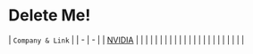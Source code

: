 # Delete Me!

| `Company & Link` |
| - | - |
| [NVIDIA](https://www.nvidia.com/en-us/privacy/start/) |
| []() |
| []() |
| []() |
| []() |
| []() |
| []() |
| []() |
| []() |
| []() |
| []() |
| []() |
